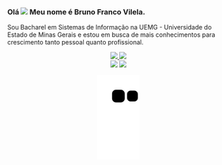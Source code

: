 ### Olá <img src="https://raw.githubusercontent.com/kaueMarques/kaueMarques/master/hi.gif" width="30px"> Meu nome é Bruno Franco Vilela.

Sou Bacharel em Sistemas de Informação na UEMG - Universidade do Estado de Minas Gerais e estou em busca de mais conhecimentos para crescimento tanto pessoal quanto profissional.

<div align="center">
  <a href="https://github.com/brunofvilela">
  <img height="180em" src="https://github-readme-stats.vercel.app/api?username=brunofvilela&show_icons=true&theme=dark&include_all_commits=true&count_private=true"/>
  <img height="180em" src="https://github-readme-stats.vercel.app/api/top-langs/?username=brunofvilela&layout=compact&langs_count=7&theme=dark"/>

<div>
  <a href = "mailto:brunofvilela1996@gmail.com"><img src="https://img.shields.io/badge/-Gmail-%23333?style=for-the-badge&logo=gmail&logoColor=white" target="_blank"></a>
  <a href="https://www.linkedin.com/in/brunof-vilelaa" target="_blank"><img src="https://img.shields.io/badge/-LinkedIn-%230077B5?style=for-the-badge&logo=linkedin&logoColor=white" target="_blank"></a> 
 
  ![Snake animation](https://github.com/brunofvilela/brunofvilela/blob/output/github-contribution-grid-snake.svg)
 
</div>
